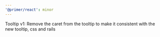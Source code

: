 ```yaml
---
'@primer/react': minor
---
```


Tooltip v1: Remove the caret from the tooltip to make it consistent with the new tooltip, css and rails
